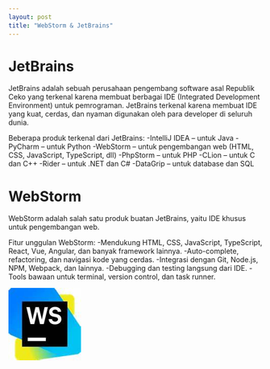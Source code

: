 ```yaml
---
layout: post
title: "WebStorm & JetBrains"
---
```

<h1>JetBrains</h1>
JetBrains adalah sebuah perusahaan pengembang software asal Republik Ceko yang terkenal karena membuat berbagai IDE (Integrated Development Environment) untuk pemrograman. JetBrains terkenal karena membuat IDE yang kuat, cerdas, dan nyaman digunakan oleh para developer di seluruh dunia. 

Beberapa produk terkenal dari JetBrains: 
-IntelliJ IDEA – untuk Java
-PyCharm – untuk Python
-WebStorm – untuk pengembangan web (HTML, CSS, JavaScript, TypeScript, dll)
-PhpStorm – untuk PHP
-CLion – untuk C dan C++
-Rider – untuk .NET dan C#
-DataGrip – untuk database dan SQL

<h1>WebStorm</h1>
WebStorm adalah salah satu produk buatan JetBrains, yaitu IDE khusus untuk pengembangan web.

Fitur unggulan WebStorm:
-Mendukung HTML, CSS, JavaScript, TypeScript, React, Vue, Angular, dan banyak framework lainnya.
-Auto-complete, refactoring, dan navigasi kode yang cerdas.
-Integrasi dengan Git, Node.js, NPM, Webpack, dan lainnya.
-Debugging dan testing langsung dari IDE.
-Tools bawaan untuk terminal, version control, dan task runner.

![html link dan lists](/assets/images/w.jpg)